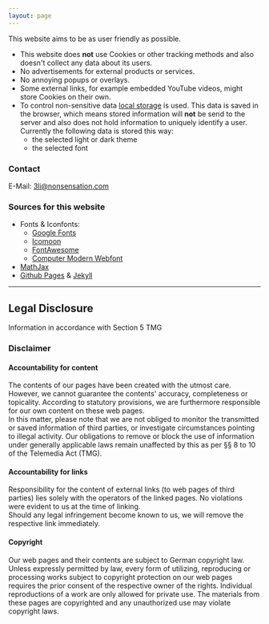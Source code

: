 ```yaml
---
layout: page
---
```



This website aims to be as user friendly as possible.

- This website does **not** use Cookies or other tracking methods and also doesn't collect any data about its users.
- No advertisements for external products or services.
- No annoying popups or overlays.
- Some external links, for example embedded YouTube videos, might store Cookies on their own.
- To control non-sensitive data [local storage](https://www.w3schools.com/html/html5_webstorage.asp) is used. This data is saved in the browser, which means stored information will **not** be send to the server and also does not hold information to uniquely identify a user.  
Currently the following data is stored this way:
  - the selected light or dark theme
  - the selected font

### Contact

E-Mail: 3li@nonsensation.com

### Sources for this website

- Fonts & Iconfonts:
  - [Google Fonts](https://fonts.google.com/specimen/Comfortaa)
  - [Icomoon](https://icomoon.io/)
  - [FontAwesome](https://fontawesome.com/)
  - [Computer Modern Webfont](https://stackoverflow.com/a/63045902/11341498)
- [MathJax](https://www.mathjax.org/)
- [Github Pages](https://pages.github.com/) & [Jekyll](https://jekyllrb.com/)

---

## Legal Disclosure

Information in accordance with Section 5 TMG

### Disclaimer

#### Accountability for content

The contents of our pages have been created with the utmost care.
However, we cannot guarantee the contents' accuracy, completeness or topicality.
According to statutory provisions, we are furthermore responsible for our own content on these web pages.  
In this matter, please note that we are not obliged to monitor the transmitted or saved information of third parties,
or investigate circumstances pointing to illegal activity.
Our obligations to remove or block the use of information under generally applicable laws remain unaffected by this
as per §§ 8 to 10 of the Telemedia Act (TMG).

#### Accountability for links

Responsibility for the content of external links (to web pages of third parties) lies solely with the operators of the linked pages.
No violations were evident to us at the time of linking.  
Should any legal infringement become known to us, we will remove the respective link immediately.

#### Copyright

Our web pages and their contents are subject to German copyright law.
Unless expressly permitted by law, every form of utilizing, reproducing or processing works
subject to copyright protection on our web pages requires the prior consent of the respective owner of the rights.
Individual reproductions of a work are only allowed for private use.
The materials from these pages are copyrighted and any unauthorized use may violate copyright laws.
